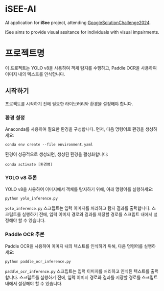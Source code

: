 # iSEE-AI
AI application for **iSee** project, attending [GoogleSolutionChallenge2024](https://developers.google.com/community/gdsc-solution-challenge). 

iSee aims to provide visual assitance for individuals with visual impairments. 



# 프로젝트명

이 프로젝트는 YOLO v8을 사용하여 객체 탐지를 수행하고, Paddle OCR을 사용하여 이미지 내의 텍스트를 인식합니다.

## 시작하기

프로젝트를 시작하기 전에 필요한 라이브러리와 환경을 설정해야 합니다.

### 환경 설정

Anaconda를 사용하여 필요한 환경을 구성합니다. 먼저, 다음 명령어로 환경을 생성하세요:


    conda env create --file environment.yaml


환경이 성공적으로 생성되면, 생성된 환경을 활성화합니다:


    conda activate [환경명]


### YOLO v8 추론

YOLO v8을 사용하여 이미지에서 객체를 탐지하기 위해, 아래 명령어를 실행하세요:


    python yolo_inference.py


`yolo_inference.py` 스크립트는 입력 이미지를 처리하고 탐지 결과를 출력합니다. 스크립트를 실행하기 전에, 입력 이미지 경로와 결과를 저장할 경로를 스크립트 내에서 설정해야 할 수 있습니다.

### Paddle OCR 추론

Paddle OCR을 사용하여 이미지 내의 텍스트를 인식하기 위해, 다음 명령어를 실행하세요:


    python paddle_ocr_inference.py


`paddle_ocr_inference.py` 스크립트는 입력 이미지를 처리하고 인식된 텍스트를 출력합니다. 스크립트를 실행하기 전에, 입력 이미지 경로와 결과를 저장할 경로를 스크립트 내에서 설정해야 할 수 있습니다.